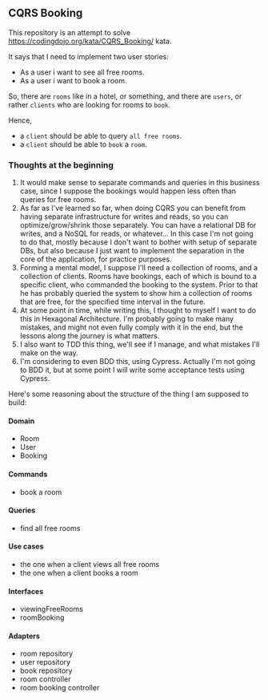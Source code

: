 ## CQRS Booking

This repository is an attempt to solve https://codingdojo.org/kata/CQRS_Booking/ kata.

It says that I need to implement two user stories:

* As a user i want to see all free rooms.
* As a user i want to book a room.

So, there are `rooms` like in a hotel, or something, and there are `users`, or rather `clients` who are looking for rooms to `book`.

Hence,
* a `client` should be able to query `all free rooms`.
* a `client` should be able to `book` a `room`.

### Thoughts at the beginning

1. It would make sense to separate commands and queries in this business case, since I suppose the bookings would happen less often than queries for free rooms.
2. As far as I've learned so far, when doing CQRS you can benefit from having separate infrastructure for writes and reads, so you can optimize/grow/shrink those separately. You can have a relational DB for writes, and a NoSQL for reads, or whatever... In this case I'm not going to do that, mostly because I don't want to bother with setup of separate DBs, but also because I just want to implement the separation in the core of the application, for practice purposes.
3. Forming a mental model, I suppose I'll need a collection of rooms, and a collection of clients. Rooms have bookings, each of which is bound to a specific client, who commanded the booking to the system. Prior to that he has probably queried the system to show him a collection of rooms that are free, for the specified time interval in the future.
4. At some point in time, while writing this, I thought to myself I want to do this in Hexagonal Architecture. I'm probably going to make many mistakes, and might not even fully comply with it in the end, but the lessons along the journey is what matters.
5. I also want to TDD this thing, we'll see if I manage, and what mistakes I'll make on the way.
6. I'm considering to even BDD this, using Cypress. Actually I'm not going to BDD it, but at some point I will write some acceptance tests using Cypress.

Here's some reasoning about the structure of the thing I am supposed to build:

#### Domain
- Room
- User
- Booking

#### Commands
- book a room

#### Queries
- find all free rooms

#### Use cases
- the one when a client views all free rooms
- the one when a client books a room

#### Interfaces
- viewingFreeRooms
- roomBooking

#### Adapters
- room repository
- user repository
- book repository
- room controller
- room booking controller
